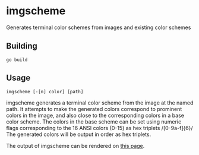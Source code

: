 imgscheme
=========

Generates terminal color schemes from images and existing color schemes

Building
--------

    go build

Usage
-----

    imgscheme [-[n] color] [path]

imgscheme generates a terminal color scheme from the image at the named path. It
attempts to make the generated colors correspond to prominent colors in the
image, and also close to the corresponding colors in a base color scheme. The
colors in the base scheme can be set using numeric flags corresponding to the 16
ANSI colors (0-15) as hex triplets /[0-9a-f]{6}/ The generated colors will be
output in order as hex triplets.

The output of imgscheme can be rendered on
[this page](https://wwalexander.github.io/imgscheme/).
